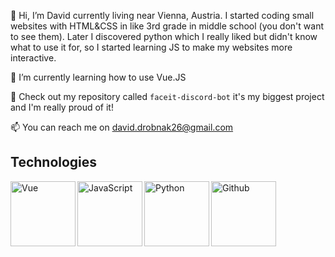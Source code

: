 👋 Hi, I’m David currently living near Vienna, Austria. I started coding small websites with HTML&CSS in like 3rd grade in middle school (you don't want to see them).
Later I discovered python which I really liked but didn't know what to use it for, so I started learning JS to make my websites more interactive.

🌱 I’m currently learning how to use Vue.JS

👀 Check out my repository called ```faceit-discord-bot``` it's my biggest project and I'm really proud of it!

📫 You can reach me on david.drobnak26@gmail.com

## Technologies
<img align="left" alt="Vue" width="104px" src="https://img.shields.io/badge/Vue.JS-4FC08D?logo=vue.js&logoColor=white&style=for-the-badge" />
<img align="left" alt="JavaScript" width="104px" src="https://img.shields.io/badge/JavaScript-F7DF1E?logo=javascript&logoColor=black&style=for-the-badge" />
<img align="left" alt="Python" width="104px" src="https://img.shields.io/badge/Python-3776AB?logo=python&logoColor=white&style=for-the-badge" />
<img align="left" alt="Github" width="104px" src="https://img.shields.io/badge/Github-181717?logo=github&logoColor=white&style=for-the-badge" />

<!---
DavidDrob/DavidDrob is a ✨ special ✨ repository because its `README.md` (this file) appears on your GitHub profile.
You can click the Preview link to take a look at your changes.
--->
